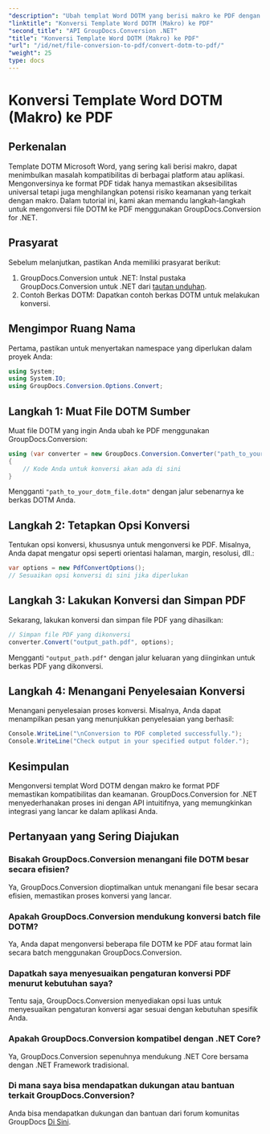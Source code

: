 ```yaml
---
"description": "Ubah templat Word DOTM yang berisi makro ke PDF dengan mudah menggunakan GroupDocs.Conversion for .NET. Pastikan kompatibilitas dan keamanan dengan langkah-langkah sederhana."
"linktitle": "Konversi Template Word DOTM (Makro) ke PDF"
"second_title": "API GroupDocs.Conversion .NET"
"title": "Konversi Template Word DOTM (Makro) ke PDF"
"url": "/id/net/file-conversion-to-pdf/convert-dotm-to-pdf/"
"weight": 25
type: docs
---
```

# Konversi Template Word DOTM (Makro) ke PDF

## Perkenalan
Template DOTM Microsoft Word, yang sering kali berisi makro, dapat menimbulkan masalah kompatibilitas di berbagai platform atau aplikasi. Mengonversinya ke format PDF tidak hanya memastikan aksesibilitas universal tetapi juga menghilangkan potensi risiko keamanan yang terkait dengan makro. Dalam tutorial ini, kami akan memandu langkah-langkah untuk mengonversi file DOTM ke PDF menggunakan GroupDocs.Conversion for .NET.
## Prasyarat
Sebelum melanjutkan, pastikan Anda memiliki prasyarat berikut:
1. GroupDocs.Conversion untuk .NET: Instal pustaka GroupDocs.Conversion untuk .NET dari [tautan unduhan](https://releases.groupdocs.com/conversion/net/). 
2. Contoh Berkas DOTM: Dapatkan contoh berkas DOTM untuk melakukan konversi.

## Mengimpor Ruang Nama
Pertama, pastikan untuk menyertakan namespace yang diperlukan dalam proyek Anda:
```csharp
using System;
using System.IO;
using GroupDocs.Conversion.Options.Convert;
```
## Langkah 1: Muat File DOTM Sumber
Muat file DOTM yang ingin Anda ubah ke PDF menggunakan GroupDocs.Conversion:
```csharp
using (var converter = new GroupDocs.Conversion.Converter("path_to_your_dotm_file.dotm"))
{
    // Kode Anda untuk konversi akan ada di sini
}
```
Mengganti `"path_to_your_dotm_file.dotm"` dengan jalur sebenarnya ke berkas DOTM Anda.
## Langkah 2: Tetapkan Opsi Konversi
Tentukan opsi konversi, khususnya untuk mengonversi ke PDF. Misalnya, Anda dapat mengatur opsi seperti orientasi halaman, margin, resolusi, dll.:
```csharp
var options = new PdfConvertOptions();
// Sesuaikan opsi konversi di sini jika diperlukan
```
## Langkah 3: Lakukan Konversi dan Simpan PDF
Sekarang, lakukan konversi dan simpan file PDF yang dihasilkan:
```csharp
// Simpan file PDF yang dikonversi
converter.Convert("output_path.pdf", options);
```
Mengganti `"output_path.pdf"` dengan jalur keluaran yang diinginkan untuk berkas PDF yang dikonversi.
## Langkah 4: Menangani Penyelesaian Konversi
Menangani penyelesaian proses konversi. Misalnya, Anda dapat menampilkan pesan yang menunjukkan penyelesaian yang berhasil:
```csharp
Console.WriteLine("\nConversion to PDF completed successfully.");
Console.WriteLine("Check output in your specified output folder.");
```

## Kesimpulan
Mengonversi templat Word DOTM dengan makro ke format PDF memastikan kompatibilitas dan keamanan. GroupDocs.Conversion for .NET menyederhanakan proses ini dengan API intuitifnya, yang memungkinkan integrasi yang lancar ke dalam aplikasi Anda.
## Pertanyaan yang Sering Diajukan
### Bisakah GroupDocs.Conversion menangani file DOTM besar secara efisien?
Ya, GroupDocs.Conversion dioptimalkan untuk menangani file besar secara efisien, memastikan proses konversi yang lancar.
### Apakah GroupDocs.Conversion mendukung konversi batch file DOTM?
Ya, Anda dapat mengonversi beberapa file DOTM ke PDF atau format lain secara batch menggunakan GroupDocs.Conversion.
### Dapatkah saya menyesuaikan pengaturan konversi PDF menurut kebutuhan saya?
Tentu saja, GroupDocs.Conversion menyediakan opsi luas untuk menyesuaikan pengaturan konversi agar sesuai dengan kebutuhan spesifik Anda.
### Apakah GroupDocs.Conversion kompatibel dengan .NET Core?
Ya, GroupDocs.Conversion sepenuhnya mendukung .NET Core bersama dengan .NET Framework tradisional.
### Di mana saya bisa mendapatkan dukungan atau bantuan terkait GroupDocs.Conversion?
Anda bisa mendapatkan dukungan dan bantuan dari forum komunitas GroupDocs [Di Sini](https://forum.groupdocs.com/c/conversion/11).